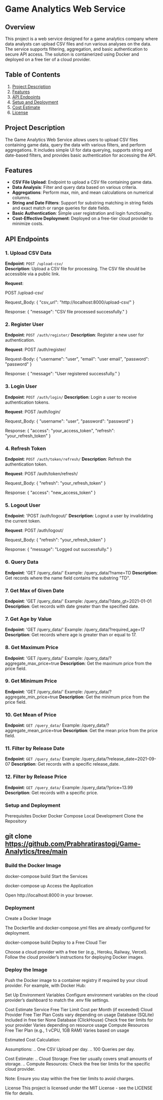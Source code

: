 # Game Analytics Web Service

## Overview

This project is a web service designed for a game analytics company where data analysts can upload CSV files and run various analyses on the data. The service supports filtering, aggregation, and basic authentication to secure API access. The solution is containerized using Docker and deployed on a free tier of a cloud provider.

## Table of Contents

1. [Project Description](#project-description)
2. [Features](#features)
3. [API Endpoints](#api-endpoints)
4. [Setup and Deployment](#setup-and-deployment)
5. [Cost Estimate](#cost-estimate)
6. [License](#license)

## Project Description

The Game Analytics Web Service allows users to upload CSV files containing game data, query the data with various filters, and perform aggregations. It includes simple UI for data querying, supports string and date-based filters, and provides basic authentication for accessing the API.

## Features

- **CSV File Upload**: Endpoint to upload a CSV file containing game data.
- **Data Analysis**: Filter and query data based on various criteria.
- **Aggregations**: Perform max, min, and mean calculations on numerical columns.
- **String and Date Filters**: Support for substring matching in string fields and exact match or range queries for date fields.
- **Basic Authentication**: Simple user registration and login functionality.
- **Cost-Effective Deployment**: Deployed on a free-tier cloud provider to minimize costs.

## API Endpoints

### 1. Upload CSV Data

**Endpoint**: `POST /upload-csv/`  
**Description**: Upload a CSV file for processing. The CSV file should be accessible via a public link.

**Request**:

POST /upload-csv/

Request_Body:
{
    "csv_url": "http://localhost:8000/upload-csv/"
}

Response:
{
    "message": "CSV file processed successfully."
}

### 2. Register User

**Endpoint**: `POST /auth/register/`
**Description**: Register a new user for authentication.

**Request**:
POST /auth/register/

Request-Body:
{
    "username": "user",
    "email": "user email",
    "password": "password"
}

Response:
{
    "message": "User registered successfully."
}

### 3. Login User

**Endpoint**: `POST /auth/login/`
**Description**: Login a user to receive authentication tokens.

**Request**:
POST /auth/login/

Request_Body:
{
    "username": "user",
    "password": "password"
}

Response:
{
    "access": "your_access_token",
    "refresh": "your_refresh_token"
}

### 4. Refresh Token

**Endpoint**: `POST /auth/token/refresh/`
**Description**: Refresh the authentication token.

**Request**:
POST /auth/token/refresh/

Request_Body:
{
    "refresh": "your_refresh_token"
}

Response:
{
    "access": "new_access_token"
}

### 5. Logout User
**Endpoint**: 'POST /auth/logout/'
**Description**: Logout a user by invalidating the current token.

**Request**:
POST /auth/logout/

Request_Body:
{
    "refresh": "your_refresh_token"
}

Response:
{
    "message": "Logged out successfully."
}

### 6. Query Data
**Endpoint**: 'GET /query_data/'
Example: /query_data/?name=TD
**Description**: Get records where the name field contains the substring "TD".

### 7. Get Max of Given Date

**Endpoint**: 'GET /query_data/'
Example: /query_data/?date_gt=2021-01-01
**Description**: Get records with date greater than the specified date.

### 7. Get Age by Value

**Endpoint**: 'GET /query_data/'
Example: /query_data/?required_age=17
**Description**: Get records where age is greater than or equal to 17.

### 8. Get Maximum Price

**Endpoint**: 'GET /query_data/'
Example: /query_data/?aggregate_max_price=true
**Description**: Get the maximum price from the price field.

### 9. Get Minimum Price

**Endpoint**: 'GET /query_data/'
Example: /query_data/?aggregate_min_price=true
**Description**: Get the minimum price from the price field.

### 10. Get Mean of Price

**Endpoint**: `GET /query_data/`
Example: /query_data/?aggregate_mean_price=true
**Description**: Get the mean price from the price field.

### 11. Filter by Release Date

**Endpoint**: `GET /query_data/`
Example: /query_data/?release_date=2021-09-07
**Description**: Get records with a specific release_date.

### 12. Filter by Release Price

**Endpoint**: `GET /query_data/`
Example: /query_data/?price=13.99
**Description**: Get records with a specific price.

### Setup and Deployment
Prerequisites
Docker
Docker Compose
Local Development
Clone the Repository


## git clone https://github.com/Prabhratirastogi/Game-Analytics/tree/main

### Build the Docker Image
docker-compose build
Start the Services

docker-compose up
Access the Application

Open http://localhost:8000 in your browser.

### Deployment
Create a Docker Image

The Dockerfile and docker-compose.yml files are already configured for deployment.

docker-compose build
Deploy to a Free Cloud Tier

Choose a cloud provider with a free tier (e.g., Heroku, Railway, Vercel). Follow the cloud provider’s instructions for deploying Docker images.

### Deploy the Image
Push the Docker image to a container registry if required by your cloud provider. For example, with Docker Hub:

Set Up Environment Variables
Configure environment variables on the cloud provider’s dashboard to match the .env file settings.

Cost Estimate
Service	                                  Free Tier Limit	                                 Cost per Month (if exceeded)
Cloud Provider	                          Free Tier Plan	                                 Costs vary depending on usage
Database (SQLite)                       Included in free tier	                                      None
Database (ClickHouse)             Check free tier limits for your provider	                 Varies depending on resource usage
Compute Resources	              Free Tier Plan (e.g., 1 vCPU, 1GB RAM)	                     Varies based on usage


Estimated Cost Calculation:

Assumptions:
.. One CSV Upload per day.
.. 100 Queries per day.

Cost Estimate:
.. Cloud Storage: Free tier usually covers small amounts of storage.
.. Compute Resources: Check the free tier limits for the specific cloud provider.

Note: Ensure you stay within the free tier limits to avoid charges.

License
This project is licensed under the MIT License - see the LICENSE file for details.

